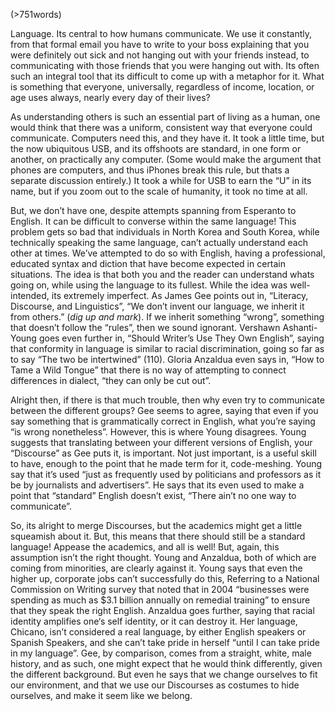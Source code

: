 (>751words)

Language. Its central to how humans communicate. We use it constantly, from that formal email you have to write to your boss explaining that you were definitely out sick and not hanging out with your friends instead, to communicating with those friends that you were hanging out with. Its often such an integral tool that its difficult to come up with a metaphor for it. What is something that everyone, universally, regardless of income, location, or age uses always, nearly every day of their lives? 

As understanding others is such an essential part of living as a human, one would think that there was a uniform, consistent way that everyone could communicate. Computers need this, and they have it. It took a little time, but the now ubiquitous USB, and its offshoots are standard, in one form or another, on practically any computer. (Some would make the argument that phones are computers, and thus iPhones break this rule, but thats a separate discussion entirely.) It took a while for USB to earn the “U” in its name, but if you zoom out to the scale of humanity, it took no time at all.  

But, we don’t have one, despite attempts spanning from Esperanto to English. It can be difficult to converse within the same language! This problem gets so bad that individuals in North Korea and South Korea, while technically speaking the same language, can’t actually understand each other at times. We’ve attempted to do so with English, having a professional, educated syntax and diction that have become expected in certain situations. The idea is that both you and the reader can understand whats going on, while using the language to its fullest. While the idea was well-intended, its extremely imperfect. As James Gee points out in, “Literacy, Discourse, and Linguistics”, “We don’t invent our language, we inherit it from others.” (*dig up and mark*). If we inherit something “wrong”, something that doesn’t follow the “rules”, then we sound ignorant. Vershawn Ashanti-Young goes even further in, “Should Writer’s Use They Own English”, saying that conformity in language is similar to racial discrimination, going so far as to say “The two be intertwined” (110). Gloria Anzaldua even says in, “How to Tame a Wild Tongue” that there is no way of attempting to connect differences in dialect, “they can only be cut out”. 

Alright then, if there is that much trouble, then why even try to communicate between the different groups? Gee seems to agree, saying that even if you say something that is grammatically correct in English, what you’re saying “is wrong nonetheless”. However, this is where Young disagrees. Young suggests that translating between your different versions of English, your “Discourse” as Gee puts it, is important. Not just important, is a useful skill to have, enough to the point that he made term for it, code-meshing. Young say that it’s used “just as frequently used by politicians and professors as it be by journalists and advertisers”. He says that its even used to make a point that “standard” English doesn’t exist, “There ain’t no one way to communicate”. 

So, its alright to merge Discourses, but the academics might get a little squeamish about it. But, this means that there should still be a standard language! Appease the academics, and all is well! But, again, this assumption isn’t the right thought. Young and Anzaldua, both of which are coming from minorities, are clearly against it. Young says that even the higher up, corporate jobs can’t successfully do this, Referring to a National Commission on Writing survey that noted that in 2004 “businesses were spending as much as $3.1 billion annually on remedial training” to ensure that they speak the right English. Anzaldua goes further, saying that racial identity amplifies one‘s self identity, or it can destroy it. Her language, Chicano, isn’t considered a real language,  by either English speakers or Spanish Speakers, and she can’t take pride in herself “until I can take pride in my language”.  Gee, by comparison, comes from a straight, white, male history, and as such, one might expect that he would think differently, given the different background. But even he says that we change ourselves to fit our environment, and that we use our Discourses as costumes to hide ourselves, and make it seem like we belong.